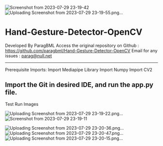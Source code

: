 ![Screenshot from 2023-07-29 23-19-42](https://github.com/paragbml/Hand-Gesture-Detector-OpenCV/assets/121299349/3a0f7123-6cbc-4672-88a3-2f79997f123c)
![Uploading Screenshot from 2023-07-29 23-19-55.png…]()
# Hand-Gesture-Detector-OpenCV

Developed By ParagBML 
Access the original repository on Github : https://github.com/paragbml/Hand-Gesture-Detector-OpenCV
Email for any issues : parag@null.net

---------------------------------------------------------------------------------------------------------------------------------------------------------------------------------------------------------------
Prerequisite Imports:
Import Mediapipe Library
Import Numpy
Import CV2

Import the Git in desired IDE, and run the app.py file.
---------------------------------------------------------------------------------------------------------------------------------------------------------------------------------------------------------------

Test Run Images



![Uploading Screenshot from 2023-07-29 23-19-22.png…]()![Screenshot from 2023-07-29 23-19-11](https://github.com/paragbml/Hand-Gesture-Detector-OpenCV/assets/121299349/db9549b5-dbe6-49be-bd20-521118b7d3da)

![Uploading Screenshot from 2023-07-29 23-20-36.png…]()
![Uploading Screenshot from 2023-07-29 23-20-47.png…]()
![Uploading Screenshot from 2023-07-29 23-20-15.png…]()
